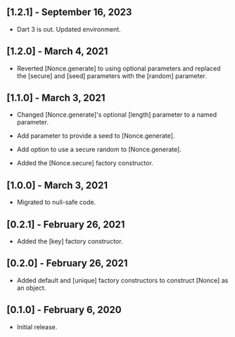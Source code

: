 ## [1.2.1] - September 16, 2023

* Dart 3 is out. Updated environment.

## [1.2.0] - March 4, 2021

* Reverted [Nonce.generate] to using optional parameters and replaced
the [secure] and [seed] parameters with the [random] parameter.

## [1.1.0] - March 3, 2021

* Changed [Nonce.generate]'s optional [length] parameter to a named parameter.

* Add parameter to provide a seed to [Nonce.generate].

* Add option to use a secure random to [Nonce.generate].

* Added the [Nonce.secure] factory constructor.

## [1.0.0] - March 3, 2021

* Migrated to null-safe code.

## [0.2.1] - February 26, 2021

* Added the [key] factory constructor.

## [0.2.0] - February 26, 2021

* Added default and [unique] factory constructors to
construct [Nonce] as an object.

## [0.1.0] - February 6, 2020

* Initial release.
